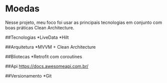 # Moedas
Nesse projeto, meu foco foi usar as principais tecnologias em conjunto com boas práticas Clean Architecture.

##Tecnologias
*LiveData
*Hilt

##Arquitetura
*MVVM + Clean Architecture

##Bliotecas
*Retrofit com coroutines

##Api
https://docs.awesomeapi.com.br/

##Versionamento
*Git
